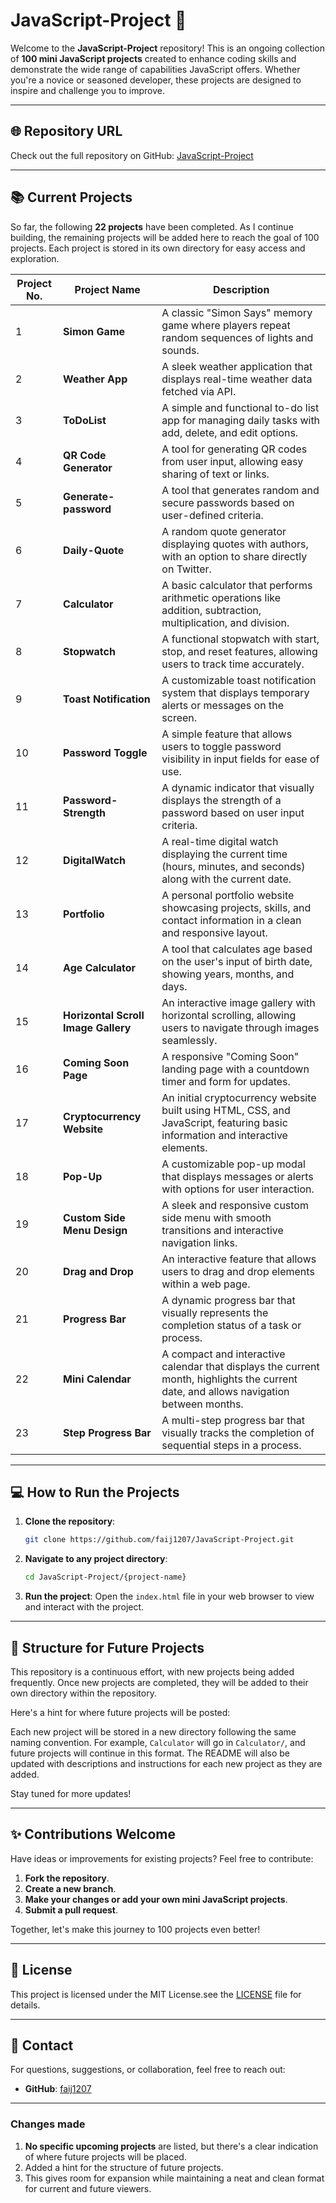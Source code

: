 # JavaScript-Project 🚀

Welcome to the **JavaScript-Project** repository! This is an ongoing collection of **100 mini JavaScript projects** created to enhance coding skills and demonstrate the wide range of capabilities JavaScript offers. Whether you're a novice or seasoned developer, these projects are designed to inspire and challenge you to improve.

---

## 🌐 Repository URL

Check out the full repository on GitHub: [JavaScript-Project](https://github.com/faij1207/JavaScript-Project.git)

---

## 📚 Current Projects

So far, the following **22 projects** have been completed. As I continue building, the remaining projects will be added here to reach the goal of 100 projects. Each project is stored in its own directory for easy access and exploration.

| Project No. | Project Name            | Description                                                                                     |
| ----------- | ----------------------- | ----------------------------------------------------------------------------------------------- |
| 1           | **Simon Game**           | A classic "Simon Says" memory game where players repeat random sequences of lights and sounds.   |
| 2           | **Weather App**          | A sleek weather application that displays real-time weather data fetched via API.                |
| 3           | **ToDoList**             | A simple and functional to-do list app for managing daily tasks with add, delete, and edit options.|
| 4           | **QR Code Generator**    | A tool for generating QR codes from user input, allowing easy sharing of text or links.          |
| 5           | **Generate-password**  | A tool that generates random and secure passwords based on user-defined criteria.                |
| 6           | **Daily-Quote**        | A random quote generator displaying quotes with authors, with an option to share directly on Twitter. |
| 7           | **Calculator**           | A basic calculator that performs arithmetic operations like addition, subtraction, multiplication, and division. |
| 8           | **Stopwatch**          | A functional stopwatch with start, stop, and reset features, allowing users to track time accurately. |
| 9           | **Toast Notification** | A customizable toast notification system that displays temporary alerts or messages on the screen. |
| 10          | **Password Toggle**    | A simple feature that allows users to toggle password visibility in input fields for ease of use. |
| 11          | **Password-Strength**| A dynamic indicator that visually displays the strength of a password based on user input criteria.|
| 12          | **DigitalWatch**      | A real-time digital watch displaying the current time (hours, minutes, and seconds) along with the current date. |
| 13          | **Portfolio**          | A personal portfolio website showcasing projects, skills, and contact information in a clean and responsive layout. |
| 14          | **Age Calculator**     | A tool that calculates age based on the user's input of birth date, showing years, months, and days. |
| 15          | **Horizontal Scroll Image Gallery** | An interactive image gallery with horizontal scrolling, allowing users to navigate through images seamlessly. |
| 16          | **Coming Soon Page**   | A responsive "Coming Soon" landing page with a countdown timer and form for updates. |
| 17          | **Cryptocurrency Website** | An initial cryptocurrency website built using HTML, CSS, and JavaScript, featuring basic information and interactive elements. |
| 18          | **Pop-Up**             | A customizable pop-up modal that displays messages or alerts with options for user interaction. |
| 19          | **Custom Side Menu Design** | A sleek and responsive custom side menu with smooth transitions and interactive navigation links. |
| 20          | **Drag and Drop**      | An interactive feature that allows users to drag and drop elements within a web page.   |
| 21          | **Progress Bar**       | A dynamic progress bar that visually represents the completion status of a task or process.      |
| 22          | **Mini Calendar**      | A compact and interactive calendar that displays the current month, highlights the current date, and allows navigation between months. |
| 23          | **Step Progress Bar**  | A multi-step progress bar that visually tracks the completion of sequential steps in a process. |

---

## 💻 How to Run the Projects

1. **Clone the repository**:

    ```bash
    git clone https://github.com/faij1207/JavaScript-Project.git
    ```

2. **Navigate to any project directory**:

    ```bash
    cd JavaScript-Project/{project-name}
    ```

3. **Run the project**: Open the `index.html` file in your web browser to view and interact with the project.

---

## 🔧 Structure for Future Projects

This repository is a continuous effort, with new projects being added frequently. Once new projects are completed, they will be added to their own directory within the repository.

Here's a hint for where future projects will be posted:

Each new project will be stored in a new directory following the same naming convention. For example, `Calculator` will go in `Calculator/`, and future projects will continue in this format. The README will also be updated with descriptions and instructions for each new project as they are added.

Stay tuned for more updates!

---

## ✨ Contributions Welcome

Have ideas or improvements for existing projects? Feel free to contribute:

1. **Fork the repository**.
2. **Create a new branch**.
3. **Make your changes or add your own mini JavaScript projects**.
4. **Submit a pull request**.

Together, let's make this journey to 100 projects even better!

---

## 📜 License

This project is licensed under the MIT License.see the [LICENSE](LICENSE.md) file for details.

---

## 👋 Contact

For questions, suggestions, or collaboration, feel free to reach out:

- **GitHub**: [faij1207](https://github.com/faij1207)

---

### Changes made

1. **No specific upcoming projects** are listed, but there's a clear indication of where future projects will be placed.
2. Added a hint for the structure of future projects.
3. This gives room for expansion while maintaining a neat and clean format for current and future viewers.
